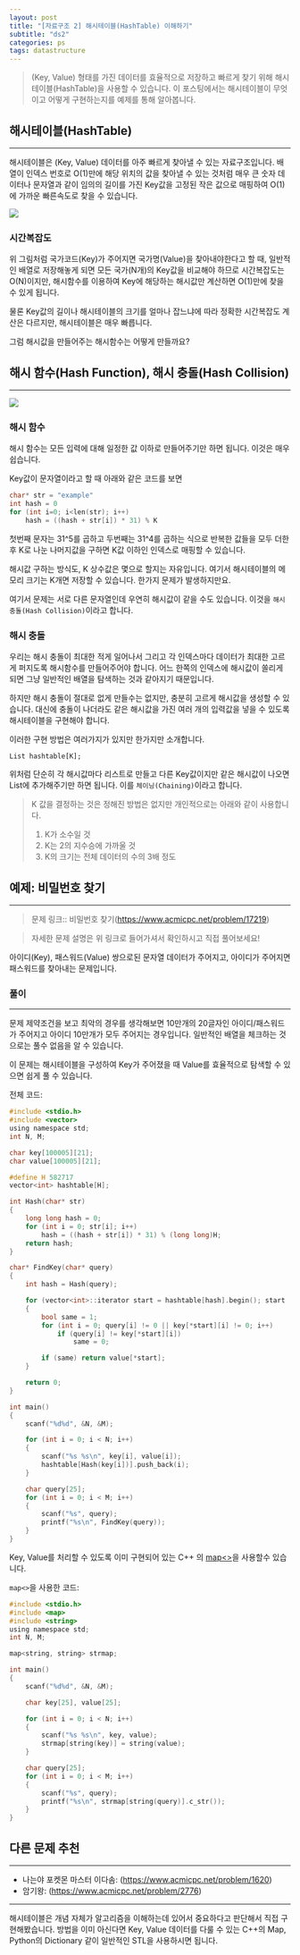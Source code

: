 ```yaml
---
layout: post
title: "[자료구조 2] 해시테이블(HashTable) 이해하기"
subtitle: "ds2"
categories: ps
tags: datastructure
---
```


> (Key, Value) 형태를 가진 데이터를 효율적으로 저장하고 빠르게 찾기 위해 해시테이블(HashTable)을 사용할 수 있습니다.
> 이 포스팅에서는 해시테이블이 무엇이고 어떻게 구현하는지를 예제를 통해 알아봅니다.

## 해시테이블(HashTable)
---

해시테이블은 (Key, Value) 데이터를 아주 빠르게 찾아낼 수 있는 자료구조입니다. 배열이 인덱스 번호로 O(1)만에 해당 위치의 값을 찾아낼 수 있는 것처럼 매우 큰 숫자 데이터나 문자열과 같이 임의의 길이를 가진 Key값을 고정된 작은 값으로 매핑하여 O(1)에 가까운 빠른속도로 찾을 수 있습니다.

![](https://laboputer.github.io/assets/img/algorithm/ds/07_hashtable1.PNG)

### 시간복잡도

위 그림처럼 국가코드(Key)가 주어지면 국가명(Value)을 찾아내야한다고 할 때, 일반적인 배열로 저장해놓게 되면 모든 국가(N개)의 Key값을 비교해야 하므로 시간복잡도는 O(N)이지만, 해시함수를 이용하여 Key에 해당하는 해시값만 계산하면 O(1)만에 찾을 수 있게 됩니다.

물론 Key값의 길이나 해시테이블의 크기를 얼마나 잡느냐에 따라 정확한 시간복잡도 계산은 다르지만, 해시테이블은 매우 빠릅니다.

그럼 해시값을 만들어주는 해시함수는 어떻게 만들까요?

## 해시 함수(Hash Function), 해시 충돌(Hash Collision)
---

![](https://laboputer.github.io/assets/img/algorithm/ds/07_hashtable2.PNG)

### 해시 함수

해시 함수는 모든 입력에 대해 일정한 값 이하로 만들어주기만 하면 됩니다. 이것은 매우 쉽습니다.

Key값이 문자열이라고 할 때 아래와 같은 코드를 보면

```C
char* str = "example"
int hash = 0 
for (int i=0; i<len(str); i++)
	hash = ((hash + str[i]) * 31) % K
```

첫번째 문자는 31^5를 곱하고 두번째는 31^4를 곱하는 식으로 반복한 값들을 모두 더한 후 K로 나눈 나머지값을 구하면 K값 이하인 인덱스로 매핑할 수 있습니다.

해시값 구하는 방식도, K 상수값은 몇으로 할지는 자유입니다. 여기서 해시테이블의 메모리 크기는 K개면 저장할 수 있습니다. 한가지 문제가 발생하지만요.

여기서 문제는 서로 다른 문자열인데 우연히 해시값이 같을 수도 있습니다. 이것을 `해시 충돌(Hash Collision)`이라고 합니다.

### 해시 충돌

우리는 해시 충돌이 최대한 적게 일어나서 그리고 각 인덱스마다 데이터가 최대한 고르게 퍼지도록 해시함수를 만들어주어야 합니다. 어느 한쪽의 인덱스에 해시값이 쏠리게 되면 그냥 일반적인 배열을 탐색하는 것과 같아지기 때문입니다.

하지만 해시 충돌이 절대로 없게 만들수는 없지만, 충분히 고르게 해시값을 생성할 수 있습니다. 대신에 충돌이 나더라도 같은 해시값을 가진 여러 개의 입력값을 넣을 수 있도록 해시테이블을 구현해야 합니다.

이러한 구현 방법은 여러가지가 있지만 한가지만 소개합니다.

```
List hashtable[K];
```

위처럼 단순히 각 해시값마다 리스트로 만들고 다른 Key값이지만 같은 해시값이 나오면 List에 추가해주기만 하면 됩니다. 이를 `체이닝(Chaining)`이라고 합니다.

> K 값을 결정하는 것은 정해진 방법은 없지만 개인적으로는 아래와 같이 사용합니다. 
> 1. K가 소수일 것
> 2. K는 2의 지수승에 가까울 것
> 3. K의 크기는 전체 데이터의 수의 3배 정도

## 예제: 비밀번호 찾기
---

> 문제 링크:: 비밀번호 찾기(https://www.acmicpc.net/problem/17219)

> 자세한 문제 설명은 위 링크로 들어가셔서 확인하시고 직접 풀어보세요!

아이디(Key), 패스워드(Value) 쌍으로된 문자열 데이터가 주어지고, 아이디가 주어지면 패스워드를 찾아내는 문제입니다.

### 풀이
---

문제 제약조건을 보고 최악의 경우를 생각해보면 10만개의 20글자인 아이디/패스워드가 주어지고 아이디 10만개가 모두 주어지는 경우입니다. 일반적인 배열을 체크하는 것으로는 풀수 없음을 알 수 있습니다.

이 문제는 해시테이블을 구성하여 Key가 주어졌을 때 Value를 효율적으로 탐색할 수 있으면 쉽게 풀 수 있습니다.

전체 코드:

```C
#include <stdio.h>
#include <vector>
using namespace std;
int N, M;

char key[100005][21];
char value[100005][21];

#define H 582717
vector<int> hashtable[H];

int Hash(char* str)
{
	long long hash = 0;
	for (int i = 0; str[i]; i++)
		hash = ((hash + str[i]) * 31) % (long long)H;
	return hash;
}

char* FindKey(char* query)
{
	int hash = Hash(query);

	for (vector<int>::iterator start = hashtable[hash].begin(); start != hashtable[hash].end(); start++)
	{
		bool same = 1;
		for (int i = 0; query[i] != 0 || key[*start][i] != 0; i++)
			if (query[i] != key[*start][i])
				same = 0;

		if (same) return value[*start];
	}

	return 0;
}

int main()
{
	scanf("%d%d", &N, &M);

	for (int i = 0; i < N; i++)
	{
		scanf("%s %s\n", key[i], value[i]);
		hashtable[Hash(key[i])].push_back(i);
	}

	char query[25];
	for (int i = 0; i < M; i++)
	{
		scanf("%s", query);
		printf("%s\n", FindKey(query));
	}
}
```

Key, Value를 처리할 수 있도록 이미 구현되어 있는 C++ 의 [map<>](http://www.cplusplus.com/reference/map/map/)을 사용할수 있습니다.

`map<>`을 사용한 코드:

```C
#include <stdio.h>
#include <map>
#include <string>
using namespace std;
int N, M;

map<string, string> strmap;

int main()
{
	scanf("%d%d", &N, &M);

	char key[25], value[25];

	for (int i = 0; i < N; i++)
	{
		scanf("%s %s\n", key, value);
		strmap[string(key)] = string(value);
	}

	char query[25];
	for (int i = 0; i < M; i++)
	{
		scanf("%s", query);
		printf("%s\n", strmap[string(query)].c_str());
	}
}
```

## 다른 문제 추천
---

- 나는야 포켓몬 마스터 이다솜: (https://www.acmicpc.net/problem/1620)
- 암기왕: (https://www.acmicpc.net/problem/2776)

---

해시테이블은 개념 자체가 알고리즘을 이해하는데 있어서 중요하다고 판단해서 직접 구현해봤습니다. 방법을 이미 아신다면 Key, Value 데이터를 다룰 수 있는 C++의 Map, Python의 Dictionary 같이 일반적인 STL을 사용하시면 됩니다.